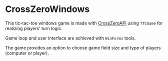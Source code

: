 # CrossZeroWindows
This tic-tac-toe windows game is made with [CrossZeroAPI](https://github.com/melon-code/CrossZeroAPI) using `TTCGame` for realizing players' turn logic.

Game loop and user interface are achieved with `WinForms` tools.

The game provides an option to choose game field size and type of players (computer or player).
